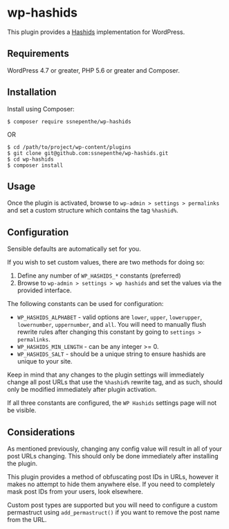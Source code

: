 # wp-hashids
This plugin provides a [Hashids](http://hashids.org/php/) implementation for WordPress.

## Requirements
WordPress 4.7 or greater, PHP 5.6 or greater and Composer.

## Installation
Install using Composer:

```
$ composer require ssnepenthe/wp-hashids
```

OR

```
$ cd /path/to/project/wp-content/plugins
$ git clone git@github.com:ssnepenthe/wp-hashids.git
$ cd wp-hashids
$ composer install
```

## Usage
Once the plugin is activated, browse to `wp-admin > settings > permalinks` and set a custom structure which contains the tag `%hashid%`.

## Configuration
Sensible defaults are automatically set for you.

If you wish to set custom values, there are two methods for doing so:

1) Define any number of `WP_HASHIDS_*` constants (preferred)
2) Browse to `wp-admin > settings > wp hashids` and set the values via the provided interface.

The following constants can be used for configuration:

* `WP_HASHIDS_ALPHABET` - valid options are `lower`, `upper`, `lowerupper`, `lowernumber`, `uppernumber`, and `all`. You will need to manually flush rewrite rules after changing this constant by going to `settings > permalinks`.
* `WP_HASHIDS_MIN_LENGTH` - can be any integer >= 0.
* `WP_HASHIDS_SALT` - should be a unique string to ensure hashids are unique to your site.

Keep in mind that any changes to the plugin settings will immediately change all post URLs that use the `%hashid%` rewrite tag, and as such, should only be modified immediately after plugin activation.

If all three constants are configured, the `WP Hashids` settings page will not be visible.

## Considerations
As mentioned previously, changing any config value will result in all of your post URLs changing. This should only be done immediately after installing the plugin.

This plugin provides a method of obfuscating post IDs in URLs, however it makes no attempt to hide them anywhere else. If you need to completely mask post IDs from your users, look elsewhere.

Custom post types are supported but you will need to configure a custom permastruct using `add_permastruct()` if you want to remove the post name from the URL.
